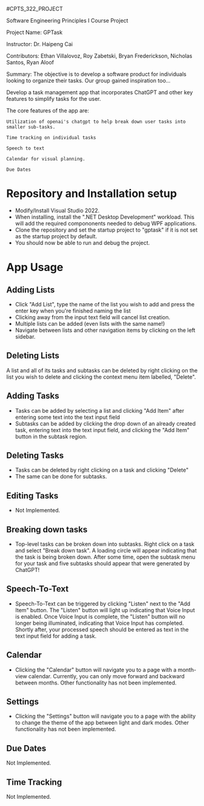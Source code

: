 #CPTS_322_PROJECT

Software Engineering Principles I Course Project

Project Name: GPTask

Instructor: Dr. Haipeng Cai

Contributors: Ethan Villalovoz, Roy Zabetski, Bryan Frederickson, Nicholas Santos, Ryan Aloof

Summary: The objective is to develop a software product for individuals looking to organize their tasks. Our group gained inspiration too...

Develop a task management app that incorporates ChatGPT and other key features to simplify tasks for the user.

The core features of the app are:

    Utilization of openai's chatgpt to help break down user tasks into smaller sub-tasks.

    Time tracking on individual tasks

    Speech to text

    Calendar for visual planning.

    Due Dates


# Repository and Installation setup

- Modify/Install Visual Studio 2022.
- When installing, install the ".NET Desktop Development" workload.  This will add the required compononents needed to debug WPF applications.
- Clone the repository and set the startup project to "gptask" if it is not set as the startup project by default.
- You should now be able to run and debug the project.

# App Usage

## Adding Lists
- Click "Add List", type the name of the list you wish to add and press the enter key when you're finished naming the list
- Clicking away from the input text field will cancel list creation.
- Multiple lists can be added (even lists with the same name!)
- Navigate between lists and other navigation items by clicking on the left sidebar.

## Deleting Lists
A list and all of its tasks and subtasks can be deleted by right clicking on the list you wish to delete and clicking the context menu item labelled, "Delete".

## Adding Tasks
- Tasks can be added by selecting a list and clicking "Add Item" after entering some text into the text input field
- Subtasks can be added by clicking the drop down of an already created task, entering text into the text input field, and clicking the "Add Item" button
in the subtask region.

## Deleting Tasks
- Tasks can be deleted by right clicking on a task and clicking "Delete"
- The same can be done for subtasks.

## Editing Tasks
- Not Implemented.

## Breaking down tasks
- Top-level tasks can be broken down into subtasks.  Right click on a task and select "Break down task".  A loading circle will appear indicating that the task is being broken down.  After some time, open the subtask menu for your task and five subtasks should appear that were generated by ChatGPT!

## Speech-To-Text
- Speech-To-Text can be triggered by clicking "Listen" next to the "Add Item" button.  The "Listen" button will light up indicating that Voice Input is enabled.  Once Voice Input is complete, the "Listen" button will no longer being illuminated, indicating that Voice Input has completed.  Shortly after, your processed speech should be entered as text in the text input field for adding a task.

## Calendar
- Clicking the "Calendar" button will navigate you to a page with a month-view calendar.  Currently, you can only move forward and backward between months.  Other functionality has not been implemented.

## Settings
- Clicking the "Settings" button will navigate you to a page with the ability to change the theme of the app between light and dark modes.  Other functionality has not been implemented.

## Due Dates
Not Implemented.

## Time Tracking
Not Implemented.

